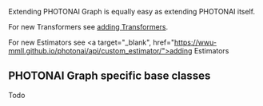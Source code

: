 Extending PHOTONAI Graph is equally easy as extending PHOTONAI itself.

For new Transformers see <a target="_blank" href="https://wwu-mmll.github.io/photonai/api/custom_transformer/">adding Transformers</a>.

For new Estimators see <a target="_blank", href="https://wwu-mmll.github.io/photonai/api/custom_estimator/">adding Estimators</a>

## PHOTONAI Graph specific base classes

Todo